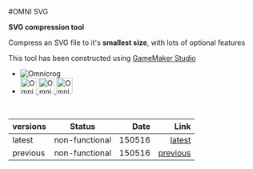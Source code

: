 #OMNI SVG

<b> SVG compression tool</b>
<p>Compress an SVG file to it's <b>smallest size</b>, with lots of optional features</p>
This tool has been constructed using <a href="http://www.yoyogames.com/gamemaker">GameMaker Studio</a>
<ul list-style-type="none">
<li><a>
<img title="Omnicrog" src="https://scontent-lhr3-1.xx.fbcdn.net/v/t1.0-1/p160x160/10858540_10205422314899201_8699371067342511992_n.jpg?oh=cecfb57090eb62cfb6316bb5e8a69777&oe=57A7444C"></img></a>
</li>
<li>
<a href="https://www.facebook.com/omnicrog" >
<img title="Omnicrog on Facebook" width="32px" height="32px"
src="https://camo.githubusercontent.com/9ff6408f24688a2b5e83a0b570d94852b301c71b/68747470733a2f2f64726976652e676f6f676c652e636f6d2f7468756d626e61696c3f69643d30423132496d746859396976465a304974583231774f557474566b552661757468757365723d3026763d3134363332363938383232383326737a3d773332302d683230302d6b"></img>
</a>
<a href="https://github.com/omnicrog">
<img title="Omnicrog on GitHub" width="32px" height="32px"
src="https://camo.githubusercontent.com/fe79cadc35e92d1280c8f117cd5c4da0c0b72201/68747470733a2f2f64726976652e676f6f676c652e636f6d2f7468756d626e61696c3f69643d30423132496d7468593969764659335a5553466c5a535774325533632661757468757365723d3026763d3134363332363938383238333726737a3d773830302d7277"></img>
</a>
<a href="https://twitter.com/omnicrog">
<img title="Omnicrog on Twitter" width="32px" height="32px"
src="https://camo.githubusercontent.com/8a33f79c838baab309da568cdf9185b6d3edf1aa/68747470733a2f2f64726976652e676f6f676c652e636f6d2f7468756d626e61696c3f69643d30423132496d7468593969764656575a504d6d3566557a5257596d382661757468757365723d3026763d3134363332363938383238333726737a3d7738342d683633"></img>
</a>
</li>



</ul>



<br>

| versions      |Status         | Date  | Link    |
| ------------- |:-------------:| -----:| -------:|
| latest        | non-functional| 150516| <a href="https://github.com/omnicrog/OMNI_SVG">latest</a>  |
| previous      | non-functional| 150516| <a href="https://github.com/omnicrog/OMNI_SVG/tree/b2c8cd69910212e10ad3bc734e1c5acff272d39b">previous</a>|

